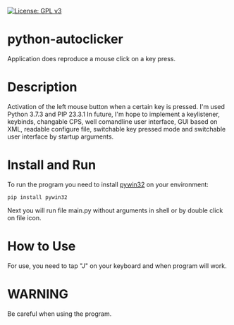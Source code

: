 [![License: GPL v3](https://img.shields.io/badge/License-GPLv3-blue.svg)](https://www.gnu.org/licenses/gpl-3.0)
# python-autoclicker
Application does reproduce a mouse click on a key press.
# Description
Activation of the left mouse button when a certain key is pressed.
I'm used Python 3.7.3 and PIP 23.3.1
In future, I'm hope to implement a keylistener, keybinds, changable CPS, well comandline user interface, GUI based on XML, readable configure file, switchable key pressed mode and switchable user interface by startup arguments.
# Install and Run
To run the program you need to install [pywin32](https://pypi.org/project/pywin32/) on your environment:
```
pip install pywin32
```
Next you will run file main.py without arguments in shell or by double click on file icon.
# How to Use
For use, you need to tap "J" on your keyboard and when program will work.
# WARNING
Be careful when using the program.
